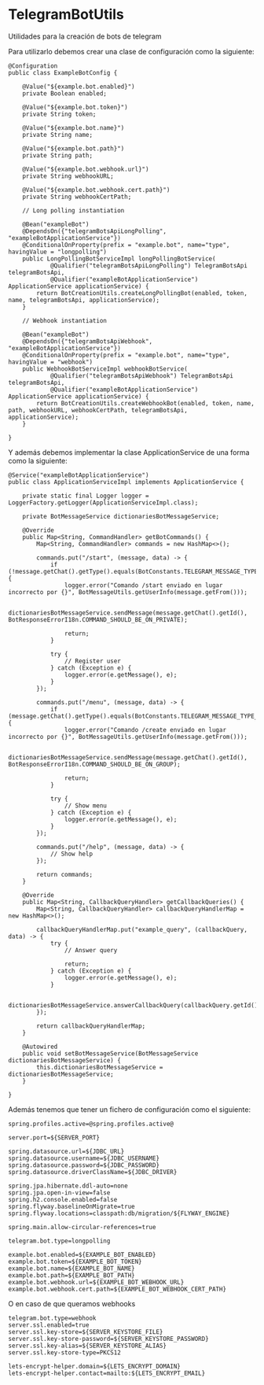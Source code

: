 # TelegramBotUtils
Utilidades para la creación de bots de telegram

Para utilizarlo debemos crear una clase de configuración como la siguiente:

    @Configuration
    public class ExampleBotConfig {

        @Value("${example.bot.enabled}")
        private Boolean enabled;
    
        @Value("${example.bot.token}")
        private String token;
    
        @Value("${example.bot.name}")
        private String name;
    
        @Value("${example.bot.path}")
        private String path;
    
        @Value("${example.bot.webhook.url}")
        private String webhookURL;
    
        @Value("${example.bot.webhook.cert.path}")
        private String webhookCertPath;
    
        // Long polling instantiation
    
        @Bean("exampleBot")
        @DependsOn({"telegramBotsApiLongPolling", "exampleBotApplicationService"})
        @ConditionalOnProperty(prefix = "example.bot", name="type", havingValue = "longpolling")
        public LongPollingBotServiceImpl longPollingBotService(
                @Qualifier("telegramBotsApiLongPolling") TelegramBotsApi telegramBotsApi,
                @Qualifier("exampleBotApplicationService") ApplicationService applicationService) {
            return BotCreationUtils.createLongPollingBot(enabled, token, name, telegramBotsApi, applicationService);
        }
    
        // Webhook instantiation
    
        @Bean("exampleBot")
        @DependsOn({"telegramBotsApiWebhook", "exampleBotApplicationService"})
        @ConditionalOnProperty(prefix = "example.bot", name="type", havingValue = "webhook")
        public WebhookBotServiceImpl webhookBotService(
                @Qualifier("telegramBotsApiWebhook") TelegramBotsApi telegramBotsApi,
                @Qualifier("exampleBotApplicationService") ApplicationService applicationService) {
            return BotCreationUtils.createWebhookBot(enabled, token, name, path, webhookURL, webhookCertPath, telegramBotsApi, applicationService);
        }
    
    }

Y además debemos implementar la clase ApplicationService de una forma como la siguiente:

    @Service("exampleBotApplicationService")
    public class ApplicationServiceImpl implements ApplicationService {
    
        private static final Logger logger = LoggerFactory.getLogger(ApplicationServiceImpl.class);
    
        private BotMessageService dictionariesBotMessageService;
    
        @Override
        public Map<String, CommandHandler> getBotCommands() {
            Map<String, CommandHandler> commands = new HashMap<>();
    
            commands.put("/start", (message, data) -> {
                if (!message.getChat().getType().equals(BotConstants.TELEGRAM_MESSAGE_TYPE_PRIVATE)) {
                    logger.error("Comando /start enviado en lugar incorrecto por {}", BotMessageUtils.getUserInfo(message.getFrom()));
    
                    dictionariesBotMessageService.sendMessage(message.getChat().getId(), BotResponseErrorI18n.COMMAND_SHOULD_BE_ON_PRIVATE);
    
                    return;
                }
    
                try {
                    // Register user
                } catch (Exception e) {
                    logger.error(e.getMessage(), e);
                }
            });
    
            commands.put("/menu", (message, data) -> {
                if (message.getChat().getType().equals(BotConstants.TELEGRAM_MESSAGE_TYPE_PRIVATE)) {
                    logger.error("Comando /create enviado en lugar incorrecto por {}", BotMessageUtils.getUserInfo(message.getFrom()));
    
                    dictionariesBotMessageService.sendMessage(message.getChat().getId(), BotResponseErrorI18n.COMMAND_SHOULD_BE_ON_GROUP);
    
                    return;
                }
    
                try {
                    // Show menu
                } catch (Exception e) {
                    logger.error(e.getMessage(), e);
                }
            });
    
            commands.put("/help", (message, data) -> {
                // Show help
            });
    
            return commands;
        }
    
        @Override
        public Map<String, CallbackQueryHandler> getCallbackQueries() {
            Map<String, CallbackQueryHandler> callbackQueryHandlerMap = new HashMap<>();
    
            callbackQueryHandlerMap.put("example_query", (callbackQuery, data) -> {
                try {
                    // Answer query

                    return;
                } catch (Exception e) {
                    logger.error(e.getMessage(), e);
                }
    
                dictionariesBotMessageService.answerCallbackQuery(callbackQuery.getId());
            });
    
            return callbackQueryHandlerMap;
        }
    
        @Autowired
        public void setBotMessageService(BotMessageService dictionariesBotMessageService) {
            this.dictionariesBotMessageService = dictionariesBotMessageService;
        }

    }

Además tenemos que tener un fichero de configuración como el siguiente:

    spring.profiles.active=@spring.profiles.active@
    
    server.port=${SERVER_PORT}
    
    spring.datasource.url=${JDBC_URL}
    spring.datasource.username=${JDBC_USERNAME}
    spring.datasource.password=${JDBC_PASSWORD}
    spring.datasource.driverClassName=${JDBC_DRIVER}
    
    spring.jpa.hibernate.ddl-auto=none
    spring.jpa.open-in-view=false
    spring.h2.console.enabled=false
    spring.flyway.baselineOnMigrate=true
    spring.flyway.locations=classpath:db/migration/${FLYWAY_ENGINE}
    
    spring.main.allow-circular-references=true
    
    telegram.bot.type=longpolling
    
    example.bot.enabled=${EXAMPLE_BOT_ENABLED}
    example.bot.token=${EXAMPLE_BOT_TOKEN}
    example.bot.name=${EXAMPLE_BOT_NAME}
    example.bot.path=${EXAMPLE_BOT_PATH}
    example.bot.webhook.url=${EXAMPLE_BOT_WEBHOOK_URL}
    example.bot.webhook.cert.path=${EXAMPLE_BOT_WEBHOOK_CERT_PATH}

O en caso de que queramos webhooks

    telegram.bot.type=webhook
    server.ssl.enabled=true
    server.ssl.key-store=${SERVER_KEYSTORE_FILE}
    server.ssl.key-store-password=${SERVER_KEYSTORE_PASSWORD}
    server.ssl.key-alias=${SERVER_KEYSTORE_ALIAS}
    server.ssl.key-store-type=PKCS12
    
    lets-encrypt-helper.domain=${LETS_ENCRYPT_DOMAIN}
    lets-encrypt-helper.contact=mailto:${LETS_ENCRYPT_EMAIL}